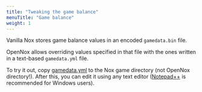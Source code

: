 ```yaml
---
title: "Tweaking the game balance"
menuTitle: "Game balance"
weight: 1
---
```


Vanilla Nox stores game balance values in an encoded `gamedata.bin` file.

OpenNox allows overriding values specified in that file with the ones written in a text-based `gamedata.yml` file.

To try it out, copy [gamedata.yml](./gamedata.yml) to the Nox game directory (not OpenNox directory!).
After this, you can edit it using any text editor ([Notepad++](https://notepad-plus-plus.org/) is recommended for Windows users).